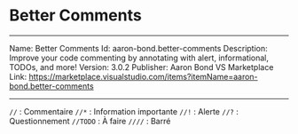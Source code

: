 # Better Comments
---
Name: Better Comments
Id: aaron-bond.better-comments
Description: Improve your code commenting by annotating with alert, informational, TODOs, and more!
Version: 3.0.2
Publisher: Aaron Bond
VS Marketplace Link: https://marketplace.visualstudio.com/items?itemName=aaron-bond.better-comments

---
`//` : Commentaire
`//*` : Information importante
`//!` : Alerte
`//?` : Questionnement
`//TODO` : À faire
`////` : Barré